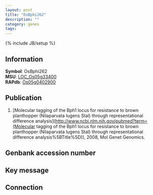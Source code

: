 ```yaml
---
layout: post
title: "OsBphi262"
description: ""
category: genes
tags: 
---
```

{% include JB/setup %}

## Information
__Symbol__: OsBphi262  
__MSU__: [LOC_Os05g33400](http://rice.plantbiology.msu.edu/cgi-bin/ORF_infopage.cgi?orf=LOC_Os05g33400)  
__RAPdb__: [Os05g0402900](http://rapdb.dna.affrc.go.jp/viewer/gbrowse_details/irgsp1?name=Os05g0402900)  

## Publication
1. [Molecular tagging of the Bph1 locus for resistance to brown planthopper (Nilaparvata lugens Stal) through representational difference analysis](http://www.ncbi.nlm.nih.gov/pubmed?term=(Molecular tagging of the Bph1 locus for resistance to brown planthopper (Nilaparvata lugens Stal) through representational difference analysis%5BTitle%5D)), 2008, Mol Genet Genomics.

## Genbank accession number

## Key message

## Connection


